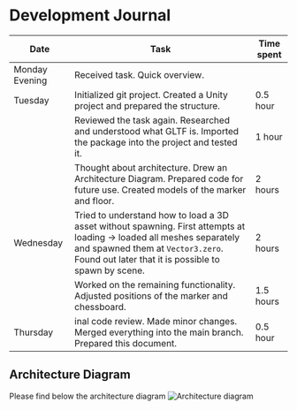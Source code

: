 # Development Journal

|Date       |Task                          |Time spent                         |
|----------------|-------------------------------|-----------------------------|
|Monday Evening    |Received task. Quick overview.|            |
|Tuesday|Initialized git project. Created a Unity project and prepared the structure. |0.5 hour|
||Reviewed the task again. Researched and understood what GLTF is. Imported the package into the project and tested it.  |1 hour|
||Thought about architecture. Drew an Architecture Diagram. Prepared code for future use. Created models of the marker and floor.| 2 hours|
|Wednesday | Tried to understand how to load a 3D asset without spawning. First attempts at loading -> loaded all meshes separately and spawned them at `Vector3.zero`. Found out later that it is possible to spawn by scene. | 2 hours|
||Worked on the remaining functionality. Adjusted positions of the marker and chessboard. |1.5 hours|
|Thursday |inal code review. Made minor changes. Merged everything into the main branch. Prepared this document.|0.5 hour|

## Architecture Diagram

Please find below the architecture diagram
![Architecture diagram](Diagram.png)